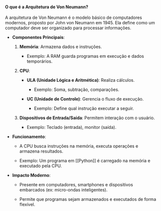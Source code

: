 
#### **O que é a Arquitetura de Von Neumann?**

A arquitetura de Von Neumann é o modelo básico de computadores modernos, proposto por John von Neumann em 1945. Ela define como um computador deve ser organizado para processar informações.

- **Componentes Principais**:
    
    1. **Memória**: Armazena dados e instruções.
        
        - Exemplo: A RAM guarda programas em execução e dados temporários.
            
    2. **CPU**:
        
        - **ULA (Unidade Lógica e Aritmética)**: Realiza cálculos.
            
            - Exemplo: Soma, subtração, comparações.
                
        - **UC (Unidade de Controle)**: Gerencia o fluxo de execução.
            
            - Exemplo: Define qual instrução executar a seguir.
                
    3. **Dispositivos de Entrada/Saída**: Permitem interação com o usuário.
        
        - Exemplo: Teclado (entrada), monitor (saída).
            
- **Funcionamento**:
    
    - A CPU busca instruções na memória, executa operações e armazena resultados.
        
    - Exemplo: Um programa em [[Python]] é carregado na memória e executado pela CPU.
        
- **Impacto Moderno**:
    
    - Presente em computadores, smartphones e dispositivos embarcados (ex: micro-ondas inteligentes).
        
    - Permite que programas sejam armazenados e executados de forma flexível.